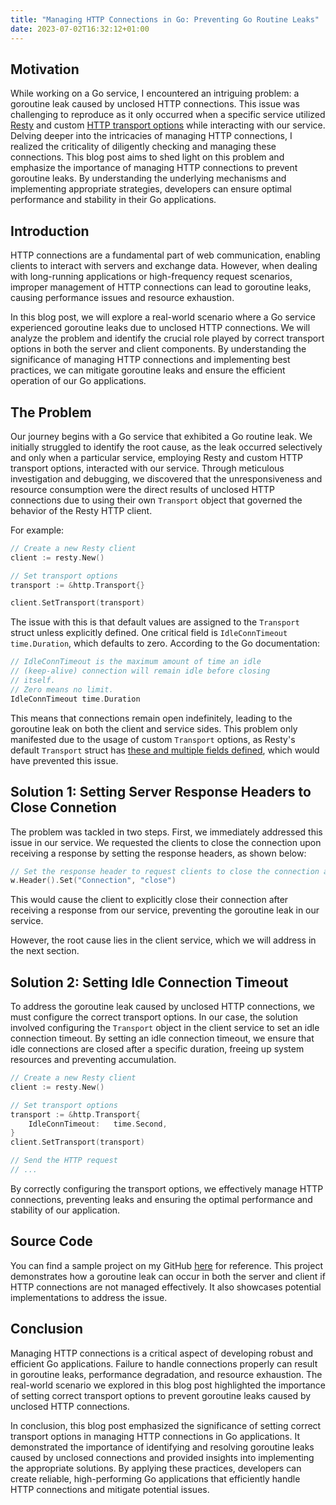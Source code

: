 ```yaml
---
title: "Managing HTTP Connections in Go: Preventing Go Routine Leaks"
date: 2023-07-02T16:32:12+01:00
---
```


## Motivation
While working on a Go service, I encountered an intriguing problem: a goroutine leak caused by unclosed HTTP connections. This issue was challenging to reproduce as it only occurred when a specific service utilized [Resty](https://github.com/go-resty/resty) and custom [HTTP transport options](https://pkg.go.dev/net/http#Transport) while interacting with our service. Delving deeper into the intricacies of managing HTTP connections, I realized the criticality of diligently checking and managing these connections. This blog post aims to shed light on this problem and emphasize the importance of managing HTTP connections to prevent goroutine leaks. By understanding the underlying mechanisms and implementing appropriate strategies, developers can ensure optimal performance and stability in their Go applications.

## Introduction
HTTP connections are a fundamental part of web communication, enabling clients to interact with servers and exchange data. However, when dealing with long-running applications or high-frequency request scenarios, improper management of HTTP connections can lead to goroutine leaks, causing performance issues and resource exhaustion.

In this blog post, we will explore a real-world scenario where a Go service experienced goroutine leaks due to unclosed HTTP connections. We will analyze the problem and identify the crucial role played by correct transport options in both the server and client components. By understanding the significance of managing HTTP connections and implementing best practices, we can mitigate goroutine leaks and ensure the efficient operation of our Go applications.

## The Problem
Our journey begins with a Go service that exhibited a Go routine leak. We initially struggled to identify the root cause, as the leak occurred selectively and only when a particular service, employing Resty and custom HTTP transport options, interacted with our service. Through meticulous investigation and debugging, we discovered that the unresponsiveness and resource consumption were the direct results of unclosed HTTP connections due to using their own `Transport` object that governed the behavior of the Resty HTTP client.

For example:

```go
// Create a new Resty client
client := resty.New()

// Set transport options
transport := &http.Transport{}

client.SetTransport(transport)
```

The issue with this is that default values are assigned to the `Transport` struct unless explicitly defined. One critical field is `IdleConnTimeout time.Duration`, which defaults to zero. According to the Go documentation:

```go
// IdleConnTimeout is the maximum amount of time an idle
// (keep-alive) connection will remain idle before closing
// itself.
// Zero means no limit.
IdleConnTimeout time.Duration
```

This means that connections remain open indefinitely, leading to the goroutine leak on both the client and service sides. This problem only manifested due to the usage of custom  `Transport` options, as Resty's default `Transport` struct has [these and multiple fields defined](https://github.com/go-resty/resty/blob/master/transport.go#L17-L35), which would have prevented this issue.

## Solution 1: Setting Server Response Headers to Close Connetion
The problem was tackled in two steps. First, we immediately addressed this issue in our service. We requested the clients to close the connection upon receiving a response by setting the response headers, as shown below:
```go
// Set the response header to request clients to close the connection after receiving a response
w.Header().Set("Connection", "close")
```
This would cause the client to explicitly close their connection after receiving a response from our service, preventing the goroutine leak in our service.

However, the root cause lies in the client service, which we will address in the next section.

## Solution 2: Setting Idle Connection Timeout
To address the goroutine leak caused by unclosed HTTP connections, we must configure the correct transport options. In our case, the solution involved configuring the `Transport` object in the client service to set an idle connection timeout. By setting an idle connection timeout, we ensure that idle connections are closed after a specific duration, freeing up system resources and preventing accumulation.

```go
// Create a new Resty client
client := resty.New()

// Set transport options
transport := &http.Transport{
	IdleConnTimeout:   time.Second,
}
client.SetTransport(transport)

// Send the HTTP request
// ...
```

By correctly configuring the transport options, we effectively manage HTTP connections, preventing leaks and ensuring the optimal performance and stability of our application.

## Source Code
You can find a sample project on my GitHub [here](https://github.com/KevFan/resty-go-routine-http-connection-leak) for reference. This project demonstrates how a goroutine leak can occur in both the server and client if HTTP connections are not managed effectively. It also showcases potential implementations to address the issue.


## Conclusion
Managing HTTP connections is a critical aspect of developing robust and efficient Go applications. Failure to handle connections properly can result in goroutine leaks, performance degradation, and resource exhaustion. The real-world scenario we explored in this blog post highlighted the importance of setting correct transport options to prevent goroutine leaks caused by unclosed HTTP connections.

In conclusion, this blog post emphasized the significance of setting correct transport options in managing HTTP connections in Go applications. It demonstrated the importance of identifying and resolving goroutine leaks caused by unclosed connections and provided insights into implementing the appropriate solutions. By applying these practices, developers can create reliable, high-performing Go applications that efficiently handle HTTP connections and mitigate potential issues.
